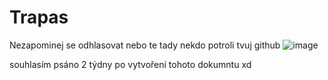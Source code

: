 # Trapas
Nezapominej se odhlasovat nebo te tady nekdo potroli tvuj github ![image](https://github.com/user-attachments/assets/dab22fc5-6c95-47e1-8ad4-0dd09b577577)



souhlasím psáno 2 týdny po vytvoření tohoto dokumntu xd
